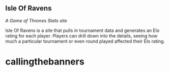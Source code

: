 ## Isle Of Ravens ##
*A Game of Thrones Stats site*

Isle Of Ravens is a site that pulls in tournament data and generates an Elo rating for each player.  Players can drill down into the details, seeing how much a particular tournament or even round played affected their Elo rating.
# callingthebanners

